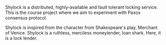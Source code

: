 Shylock is a distributed, highly-available and fault tolerant locking service. 
This is the course project where we aim to experiment with Paxos consensus protocol. 


Shylock is inspired from the character from Shakespeare's play, Merchant of Venice. 
Shylock is a ruthless, merciless moneylender, loan shark. Here, it is a lock lender.
